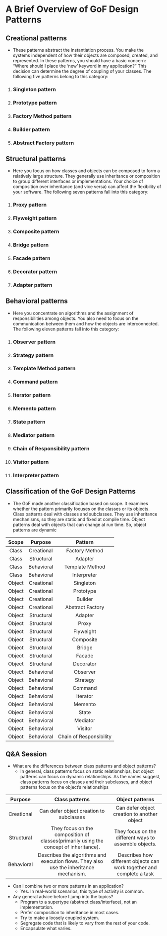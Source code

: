 # A Brief Overview of GoF Design Patterns

## Creational patterns

- These patterns abstract the instantiation process. You make the systems independent of how their objects are composed, created, and represented. In these patterns, you should have a basic concern:
  “Where should I place the ‘new’ keyword in my application?” This decision can determine the degree of coupling of your classes. The following five patterns belong to this category:

1. ### Singleton pattern
2. ### Prototype pattern
3. ### Factory Method pattern
4. ### Builder pattern
5. ### Abstract Factory pattern

## Structural patterns

- Here you focus on how classes and objects can be composed to form a relatively large structure. They generally use inheritance or composition to group different interfaces or implementations. Your choice of composition over inheritance (and vice versa) can affect the flexibility of your software. The following seven patterns fall into this category:

1. ### Proxy pattern
2. ### Flyweight pattern
3. ### Composite pattern
4. ### Bridge pattern
5. ### Facade pattern
6. ### Decorator pattern
7. ### Adapter pattern

## Behavioral patterns

- Here you concentrate on algorithms and the assignment of responsibilities among objects. You also need to focus on the communication between them and how the objects are interconnected. The following eleven patterns fall into this category:

1. ### Observer pattern
2. ### Strategy pattern
3. ### Template Method pattern
4. ### Command pattern
5. ### Iterator pattern
6. ### Memento pattern
7. ### State pattern
8. ### Mediator pattern
9. ### Chain of Responsibility pattern
10. ### Visitor pattern
11. ### Interpreter pattern

## Classification of the GoF Design Patterns

- The GoF made another classification based on scope. It examines whether the pattern primarily focuses on the classes or its objects. Class patterns deal with classes and subclasses. They use inheritance mechanisms, so they are static and fixed at compile time. Object patterns deal with objects that can change at run time. So, object patterns are dynamic

| Scope  |  Purpose   |         Pattern         |
|:------:|:----------:|:-----------------------:|
| Class  | Creational |     Factory Method      |
| Class  | Structural |         Adapter         |
| Class  | Behavioral |     Template Method     |
| Class  | Behavioral |       Interpreter       |
| Object | Creational |        Singleton        |
| Object | Creational |        Prototype        |
| Object | Creational |         Builder         |
| Object | Creational |    Abstract Factory     |
| Object | Structural |         Adapter         |
| Object | Structural |          Proxy          |
| Object | Structural |        Flyweight        |
| Object | Structural |        Composite        |
| Object | Structural |         Bridge          |
| Object | Structural |         Facade          |
| Object | Structural |        Decorator        |
| Object | Behavioral |        Observer         |
| Object | Behavioral |        Strategy         |
| Object | Behavioral |         Command         |
| Object | Behavioral |        Iterator         |
| Object | Behavioral |         Memento         |
| Object | Behavioral |          State          |
| Object | Behavioral |        Mediator         |
| Object | Behavioral |         Visitor         |
| Object | Behavioral | Chain of Responsibility |

## Q&A Session

- What are the differences between class patterns and object patterns?
	- In general, class patterns focus on static relationships, but object patterns can focus on dynamic relationships. As the names suggest, class patterns focus on classes and their subclasses, and object patterns focus on the object’s relationships

|  Purpose   |                                     Class patterns                                     |                            Object patterns                            |
|:----------:|:--------------------------------------------------------------------------------------:|:---------------------------------------------------------------------:|
| Creational |                        Can defer object creation to subclasses                         |              Can defer object creation to another object              |
| Structural | They focus on the composition of classes(primarily using the concept of inheritance).  |         They focus on the different ways to assemble objects.         |
| Behavioral | Describes the algorithms and execution flows. They also use the inheritance mechanism. | Describes how different objects can work together and complete a task |

- Can I combine two or more patterns in an application?
	- Yes. In real-world scenarios, this type of activity is common.
- Any general advice before I jump into the topics?
	- Program to a supertype (abstract class/interface), not an implementation.
	- Prefer composition to inheritance in most cases.
	- Try to make a loosely coupled system.
	- Segregate code that is likely to vary from the rest of your code.
	- Encapsulate what varies.